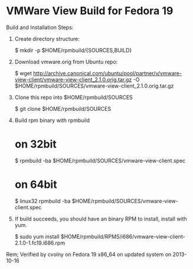 VMWare View Build for Fedora 19
===============================


Build and Installation Steps:


 1. Create directory structure:

	$ mkdir -p $HOME/rpmbuild/{SOURCES,BUILD}

 2. Download vmware.orig from Ubuntu repo:

	$ wget http://archive.canonical.com/ubuntu/pool/partner/v/vmware-view-client/vmware-view-client_2.1.0.orig.tar.gz -O $HOME/rpmbuild/SOURCES/vmware-view-client_2.1.0.orig.tar.gz

 3. Clone this repo into $HOME/rpmbuild/SOURCES

	$ git clone <repourl> $HOME/rpmbuild/SOURCES

 4. Build rpm binary with rpmbuild

	# on 32bit
	$ rpmbuild -ba $HOME/rpmbuild/SOURCES/vmware-view-client.spec
	# on 64bit
	$ linux32 rpmbuild -ba $HOME/rpmbuild/SOURCES/vmware-view-client.spec

 5. If build succeeds, you should have an binary RPM to install, install with yum.

	$ sudo yum install $HOME/rpmbuild/RPMS/i686/vmware-view-client-2.1.0-1.fc19.i686.rpm



Rem; Verified by cvolny on Fedora 19 x86_64 on updated system on 2013-10-16

